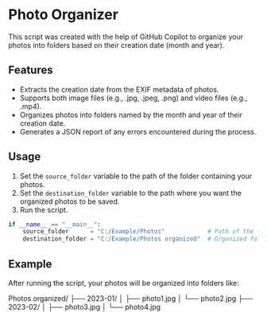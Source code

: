 # Photo Organizer

This script was created with the help of GitHub Copilot to organize your photos into folders based on their creation date (month and year).

## Features

- Extracts the creation date from the EXIF metadata of photos.
- Supports both image files (e.g., .jpg, .jpeg, .png) and video files (e.g., .mp4).
- Organizes photos into folders named by the month and year of their creation date.
- Generates a JSON report of any errors encountered during the process.

## Usage

1. Set the `source_folder` variable to the path of the folder containing your photos.
2. Set the `destination_folder` variable to the path where you want the organized photos to be saved.
3. Run the script.

```python
if __name__ == "__main__":
    source_folder      = "C:/Example/Photos"            # Path of the folder with photos
    destination_folder = "C:/Example/Photos organized"  # Organized folder path
```
## Example
After running the script, your photos will be organized into folders like:

Photos organized/
├── 2023-01/
│   ├── photo1.jpg
│   └── photo2.jpg
├── 2023-02/
│   ├── photo3.jpg
│   └── photo4.jpg
